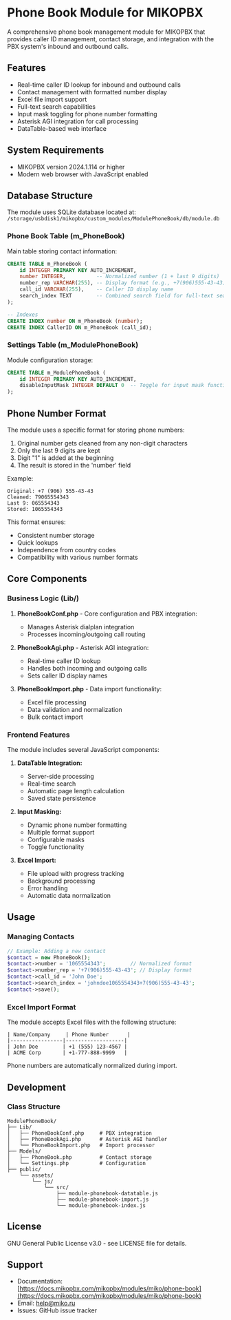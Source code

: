 # Phone Book Module for MIKOPBX

A comprehensive phone book management module for MIKOPBX that provides caller ID management, contact storage, and integration with the PBX system's inbound and outbound calls.

## Features

- Real-time caller ID lookup for inbound and outbound calls
- Contact management with formatted number display
- Excel file import support
- Full-text search capabilities
- Input mask toggling for phone number formatting
- Asterisk AGI integration for call processing
- DataTable-based web interface

## System Requirements

- MIKOPBX version 2024.1.114 or higher
- Modern web browser with JavaScript enabled

## Database Structure

The module uses SQLite database located at:
`/storage/usbdisk1/mikopbx/custom_modules/ModulePhoneBook/db/module.db`

### Phone Book Table (m_PhoneBook)

Main table storing contact information:

```sql
CREATE TABLE m_PhoneBook (
    id INTEGER PRIMARY KEY AUTO_INCREMENT,
    number INTEGER,          -- Normalized number (1 + last 9 digits)
    number_rep VARCHAR(255), -- Display format (e.g., +7(906)555-43-43)
    call_id VARCHAR(255),    -- Caller ID display name
    search_index TEXT        -- Combined search field for full-text search
);

-- Indexes
CREATE INDEX number ON m_PhoneBook (number);
CREATE INDEX CallerID ON m_PhoneBook (call_id);
```

### Settings Table (m_ModulePhoneBook)

Module configuration storage:

```sql
CREATE TABLE m_ModulePhoneBook (
    id INTEGER PRIMARY KEY AUTO_INCREMENT,
    disableInputMask INTEGER DEFAULT 0  -- Toggle for input mask functionality
);
```

## Phone Number Format

The module uses a specific format for storing phone numbers:
1. Original number gets cleaned from any non-digit characters
2. Only the last 9 digits are kept
3. Digit "1" is added at the beginning
4. The result is stored in the 'number' field

Example:
```
Original: +7 (906) 555-43-43
Cleaned: 79065554343
Last 9: 065554343
Stored: 1065554343
```

This format ensures:
- Consistent number storage
- Quick lookups
- Independence from country codes
- Compatibility with various number formats

## Core Components

### Business Logic (Lib/)

1. **PhoneBookConf.php** - Core configuration and PBX integration:
   - Manages Asterisk dialplan integration
   - Processes incoming/outgoing call routing

2. **PhoneBookAgi.php** - Asterisk AGI integration:
   - Real-time caller ID lookup
   - Handles both incoming and outgoing calls
   - Sets caller ID display names

3. **PhoneBookImport.php** - Data import functionality:
   - Excel file processing
   - Data validation and normalization
   - Bulk contact import

### Frontend Features

The module includes several JavaScript components:

1. **DataTable Integration:**
   - Server-side processing
   - Real-time search
   - Automatic page length calculation
   - Saved state persistence

2. **Input Masking:**
   - Dynamic phone number formatting
   - Multiple format support
   - Configurable masks
   - Toggle functionality

3. **Excel Import:**
   - File upload with progress tracking
   - Background processing
   - Error handling
   - Automatic data normalization

## Usage

### Managing Contacts

```php
// Example: Adding a new contact
$contact = new PhoneBook();
$contact->number = '1065554343';        // Normalized format
$contact->number_rep = '+7(906)555-43-43'; // Display format
$contact->call_id = 'John Doe';
$contact->search_index = 'johndoe1065554343+7(906)555-43-43';
$contact->save();
```

### Excel Import Format

The module accepts Excel files with the following structure:
```
| Name/Company     | Phone Number      |
|-----------------|-------------------|
| John Doe        | +1 (555) 123-4567 |
| ACME Corp       | +1-777-888-9999   |
```

Phone numbers are automatically normalized during import.

## Development

### Class Structure

```
ModulePhoneBook/
├── Lib/
│   ├── PhoneBookConf.php     # PBX integration
│   ├── PhoneBookAgi.php      # Asterisk AGI handler
│   └── PhoneBookImport.php   # Import processor
├── Models/
│   ├── PhoneBook.php         # Contact storage
│   └── Settings.php          # Configuration
├── public/
    └── assets/
        └── js/
            └── src/
                ├── module-phonebook-datatable.js
                ├── module-phonebook-import.js
                └── module-phonebook-index.js
```

## License

GNU General Public License v3.0 - see LICENSE file for details.

## Support

- Documentation: [https://docs.mikopbx.com/mikopbx/modules/miko/phone-book](https://docs.mikopbx.com/mikopbx/modules/miko/phone-book)
- Email: help@miko.ru
- Issues: GitHub issue tracker